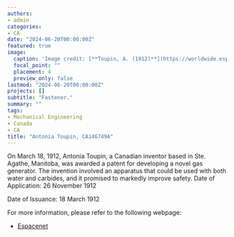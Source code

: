 ```yaml
---
authors:
- admin
categories:
- CA
date: "2024-06-20T00:00:00Z"
featured: true
image:
  caption: 'Image credit: [**Toupin, A. (1912)**](https://worldwide.espacenet.com/patent/search/family/045266463/publication/CA146749A?q=pn%3DCA146749A)'
  focal_point: ""
  placement: 4
  preview_only: false
lastmod: "2024-06-20T00:00:00Z"
projects: []
subtitle: "Fastener."
summary: ""
tags:
- Mechanical Engineering
- Canada
- CA 
title: "Antonia Toupin, CA146749A"
---
```


On March 18, 1912, Antonia Toupin, a Canadian inventor based in Ste. Agathe, Manitoba, was awarded a patent for developing a novel gas generator. The invention involved an apparatus that could be used with both water and carbides, and it promised to markedly improve safety. 
Date of Application: 26 November 1912 

Date of Issuance: 18 March 1912

For more information, please refer to the following webpage: 

- [Espacenet](https://worldwide.espacenet.com/patent/search/family/045266463/publication/CA146749A?q=pn%3DCA146749A)